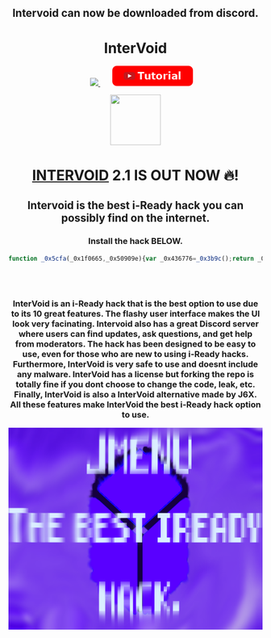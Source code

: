 <h2 align="center">Intervoid can now be downloaded from discord.</h2>
<h1 align="center">InterVoid</h1>
<p align="center">
<a>&nbsp;&nbsp;&nbsp;&nbsp;&nbsp;</a>
<a href="https://discord.gg/TTZnAjYXbm">
<img src="https://img.shields.io/discord/1069795442235285554?style=for-the-badge&logo=discord&label=JMENU+Discord"></img>
</a>
<a>&nbsp;&nbsp;&nbsp;&nbsp;&nbsp;</a>
<a href="https://www.youtube.com/watch?v=G51ZxC681rA&t">
<img src="/files/img/button_tutorial.png"></img>
</a>
</p>
<p align="center">
<img src="https://raw.githubusercontent.com/J6co0b/jmenu/main/files/jmenu.png" width="100" height="100"></img>
</p>
<h1 align="center"><a href="/script.js">INTERVOID</a> 2.1 IS OUT NOW 🔥!</h2>
<h2 align="center">Intervoid is the best i-Ready hack you can possibly find on the internet.</h2>
<h3 align="center">Install the hack BELOW.</h3>

```js
function _0x5cfa(_0x1f0665,_0x50909e){var _0x436776=_0x3b9c();return _0x5cfa=function(_0x3b9cce,_0x5cfab2){_0x3b9cce=_0x3b9cce-(0x1a2d+-0x2*-0xd21+-0x3340);var _0x25dda2=_0x436776[_0x3b9cce];return _0x25dda2;},_0x5cfa(_0x1f0665,_0x50909e);}(function(_0x137e3e,_0xa168e6){function _0x4cd2c3(_0x100c28,_0x39aa17,_0x5724d7,_0x24a437){return _0x5cfa(_0x5724d7-0x330,_0x24a437);}function _0xbbd636(_0x32bef4,_0x36e98e,_0x483635,_0x5060dd){return _0x5cfa(_0x32bef4-0x18c,_0x483635);}var _0x457096=_0x137e3e();while(!![]){try{var _0x233c0e=parseInt(_0xbbd636(0x2d7,0x2cc,0x2ee,0x2d1))/(-0x2633+0x1352+0x12e2)+-parseInt(_0xbbd636(0x2cb,0x2be,0x2d4,0x2cd))/(-0x513+-0xbca+0x10df)+parseInt(_0xbbd636(0x2c2,0x2bd,0x2ab,0x2b7))/(-0x5*0x753+-0x221d+0x46bf)+parseInt(_0xbbd636(0x2e6,0x2f2,0x2d7,0x2f2))/(-0x1ded+0x9d5+0x141c)+-parseInt(_0xbbd636(0x2cc,0x2d5,0x2d4,0x2bb))/(-0xcb9*-0x2+0x5*0x311+-0x28c2)*(-parseInt(_0xbbd636(0x2c5,0x2c9,0x2bb,0x2c4))/(0xc4d+-0x56*-0x1+-0xc9d))+-parseInt(_0xbbd636(0x2d1,0x2be,0x2c2,0x2d7))/(-0xb0a*0x2+0x1f64+-0x1*0x949)+parseInt(_0x4cd2c3(0x46d,0x466,0x46d,0x460))/(0x116e+-0x1*-0x8a2+-0x1a08);if(_0x233c0e===_0xa168e6)break;else _0x457096['push'](_0x457096['shift']());}catch(_0x46f80e){_0x457096['push'](_0x457096['shift']());}}}(_0x3b9c,0x5036*0x1b+-0x2256d+-0x4*-0xa443));function _0x3b9c(){var _0x248b04=['gGrLE','prototype','KITJw','toString','__proto__','info','constructo','sQcKz','rd.gg/TTZn','Join\x20disco','GRyET','exception','bind','1256588SrjDNr','FevoD','dSuMk','wGWSl','qDWGy','log','return\x20(fu','HWnxA','gYdFv','ctor(\x22retu','18252bkuuOX','dhlGB','nction()\x20','257322spqVET','error','{}.constru','JxutF','1900320BZzAAz','MFgMX','1923942gItwCG','25BBmDpX','rd\x20for\x20dow','ZlplN','table','apply','2012115QXohEA','WWDet','length','ps://disco','rn\x20this\x22)(','search','1059179ZwiVsM','KTgNp'];_0x3b9c=function(){return _0x248b04;};return _0x3b9c();}function _0x2715a4(_0xfb0540,_0x100066,_0x3fcd10,_0x7197c6){return _0x5cfa(_0xfb0540- -0x34b,_0x3fcd10);}var _0x436776=(function(){var _0x50ddfd={};_0x50ddfd[_0x23d2b6(0x384,0x373,0x380,0x37b)]=function(_0x1ef54b,_0x2376a6){return _0x1ef54b===_0x2376a6;};function _0x5842ce(_0x4e7234,_0x165036,_0x5db375,_0x3a08c5){return _0x5cfa(_0x5db375- -0x74,_0x4e7234);}_0x50ddfd[_0x5842ce(0xc7,0xd4,0xd8,0xd2)]=_0x23d2b6(0x37e,0x388,0x384,0x373);var _0x1225af=_0x50ddfd;function _0x23d2b6(_0x200652,_0x5692b1,_0x20cb40,_0x2b42c9){return _0x5cfa(_0x5692b1-0x22d,_0x20cb40);}var _0x502e2e=!![];return function(_0x42f7eb,_0x390d03){var _0x12286b=_0x502e2e?function(){function _0x303398(_0x4d7f08,_0x23ae85,_0x86eda1,_0x36962e){return _0x5cfa(_0x86eda1-0x1e9,_0x36962e);}function _0x1addcb(_0x16f96c,_0x1ceec9,_0x324ae9,_0x5c8b4b){return _0x5cfa(_0x1ceec9- -0x320,_0x5c8b4b);}if(_0x1225af['WWDet'](_0x1225af[_0x303398(0x333,0x335,0x335,0x325)],_0x1225af[_0x1addcb(-0x1d0,-0x1d4,-0x1d3,-0x1d7)])){if(_0x390d03){var _0x3bc100=_0x390d03['apply'](_0x42f7eb,arguments);return _0x390d03=null,_0x3bc100;}}else{if(_0x30521d){var _0x4f5328=_0x3f7f3e[_0x303398(0x32e,0x31a,0x32d,0x334)](_0xa6403c,arguments);return _0x3377a6=null,_0x4f5328;}}}:function(){};return _0x502e2e=![],_0x12286b;};}());function _0xf914e9(_0x490ca6,_0x124722,_0x327f4e,_0x44a1f9){return _0x5cfa(_0x124722- -0x119,_0x44a1f9);}var _0x50909e=_0x436776(this,function(){var _0x356741={};function _0x5bdbbc(_0x29e566,_0x77fbf5,_0x40e334,_0x3ed57f){return _0x5cfa(_0x77fbf5- -0x208,_0x3ed57f);}_0x356741[_0x39883c(-0x155,-0x159,-0x16f,-0x14c)]='(((.+)+)+)'+'+$';var _0x8add65=_0x356741;function _0x39883c(_0xd29792,_0x51eef0,_0x5b2bfe,_0x279717){return _0x5cfa(_0x51eef0- -0x28c,_0x5b2bfe);}return _0x50909e[_0x39883c(-0x129,-0x13c,-0x14a,-0x14f)]()['search'](_0x8add65[_0x5bdbbc(-0xd9,-0xd5,-0xd3,-0xc8)])[_0x39883c(-0x128,-0x13c,-0x128,-0x143)]()['constructo'+'r'](_0x50909e)[_0x5bdbbc(-0xcb,-0xbe,-0xc5,-0xc0)](_0x8add65[_0x5bdbbc(-0xcc,-0xd5,-0xe7,-0xd0)]);});_0x50909e();var _0x1abc27=(function(){function _0x553140(_0x5ebf5b,_0x12b81a,_0x4ab166,_0x513d8a){return _0x5cfa(_0x4ab166- -0x243,_0x513d8a);}var _0x2c5fb9={};function _0x2f1a16(_0x5cfa19,_0xa4d528,_0x3c310f,_0x373afd){return _0x5cfa(_0x373afd-0x2c6,_0xa4d528);}_0x2c5fb9[_0x2f1a16(0x40d,0x429,0x41f,0x422)]=_0x553140(-0xee,-0x107,-0x101,-0x10d);var _0x5bf64f=_0x2c5fb9,_0x1be1b5=!![];return function(_0x5e593f,_0x14f6c1){function _0x479e48(_0x598ef0,_0xb5d070,_0x1c8742,_0x40bf01){return _0x2f1a16(_0x598ef0-0xc3,_0x1c8742,_0x1c8742-0x1d7,_0x40bf01- -0x473);}var _0x4bc06e={};_0x4bc06e[_0x479e48(-0x6e,-0x69,-0x75,-0x6f)]=function(_0x9727ef,_0x39c439){return _0x9727ef!==_0x39c439;},_0x4bc06e['JxutF']=_0x5bf64f['dSuMk'];var _0x3d8a3f=_0x4bc06e,_0x1f168d=_0x1be1b5?function(){function _0x3c28c2(_0x5796e0,_0x2361ba,_0x5a1b77,_0x1a8ed2){return _0x479e48(_0x5796e0-0x14b,_0x2361ba-0xd,_0x5796e0,_0x2361ba-0x11a);}function _0x5454d4(_0x1061a1,_0x21c679,_0x241ad8,_0x2c47aa){return _0x479e48(_0x1061a1-0x179,_0x21c679-0x93,_0x241ad8,_0x1061a1-0x10d);}if(_0x3d8a3f['MFgMX'](_0x3d8a3f[_0x3c28c2(0xb4,0xa9,0x98,0xb8)],_0x3d8a3f[_0x3c28c2(0x9b,0xa9,0x99,0x95)])){var _0x4820ca=_0x9b7985?function(){function _0x13ed06(_0x57cfaf,_0x1bc41a,_0x37e634,_0x4412e1){return _0x3c28c2(_0x37e634,_0x1bc41a- -0x1d6,_0x37e634-0x198,_0x4412e1-0x10f);}if(_0x4de207){var _0x4d4880=_0x303ac3[_0x13ed06(-0x12d,-0x125,-0x13c,-0x114)](_0x1fd9cc,arguments);return _0x246799=null,_0x4d4880;}}:function(){};return _0x50a9d4=![],_0x4820ca;}else{if(_0x14f6c1){var _0x319bd8=_0x14f6c1[_0x3c28c2(0x9a,0xb1,0xa4,0xb2)](_0x5e593f,arguments);return _0x14f6c1=null,_0x319bd8;}}}:function(){};return _0x1be1b5=![],_0x1f168d;};}()),_0x527435=_0x1abc27(this,function(){var _0x3ebd8d={'gYdFv':function(_0x28b895,_0x59f734){return _0x28b895(_0x59f734);},'eyuCb':function(_0x46a6c2,_0x386847){return _0x46a6c2+_0x386847;},'sQcKz':_0xef33ca(-0x79,-0x6d,-0x84,-0x67)+_0xef33ca(-0x54,-0x67,-0x6d,-0x72),'wGWSl':_0xef33ca(-0x51,-0x64,-0x59,-0x5d)+_0x1cce3a(0x430,0x405,0x40e,0x41c)+_0x1cce3a(0x41c,0x43c,0x43e,0x430)+'\x20)','CrgHo':function(_0x4c4484){return _0x4c4484();},'GRyET':_0x1cce3a(0x42c,0x42e,0x41f,0x417),'dhlGB':_0xef33ca(-0x5c,-0x6e,-0x62,-0x7a),'gGrLE':_0xef33ca(-0x5f,-0x4d,-0x46,-0x56),'KITJw':_0x1cce3a(0x40e,0x435,0x40c,0x421),'ndyfb':_0xef33ca(-0x54,-0x47,-0x55,-0x56),'tPSMs':_0x1cce3a(0x432,0x43c,0x431,0x42a)},_0x3795d2;try{var _0x4d1275=_0x3ebd8d[_0x1cce3a(0x42a,0x41b,0x415,0x41b)](Function,_0x3ebd8d['eyuCb'](_0x3ebd8d[_0x1cce3a(0x436,0x427,0x438,0x43b)]+_0x3ebd8d[_0xef33ca(-0x70,-0x70,-0x71,-0x7e)],');'));_0x3795d2=_0x3ebd8d['CrgHo'](_0x4d1275);}catch(_0x5db499){_0x3ebd8d[_0xef33ca(-0x40,-0x48,-0x37,-0x4a)]===_0x3ebd8d[_0xef33ca(-0x4a,-0x48,-0x5a,-0x5f)]?_0x3795d2=window:_0x5844f5=_0x22cdf1;}function _0x1cce3a(_0x3b1605,_0x2f2424,_0x446bcd,_0x481df4){return _0x5cfa(_0x481df4-0x2e7,_0x2f2424);}var _0x340adf=_0x3795d2['console']=_0x3795d2['console']||{};function _0xef33ca(_0x4cb9a7,_0x1801c8,_0x1ef722,_0x5d20a9){return _0x5cfa(_0x1801c8- -0x19f,_0x1ef722);}var _0x562357=[_0x3ebd8d[_0xef33ca(-0x59,-0x68,-0x5c,-0x76)],'warn',_0x3ebd8d[_0xef33ca(-0x69,-0x52,-0x5f,-0x3d)],_0x3ebd8d[_0x1cce3a(0x428,0x43b,0x446,0x436)],_0x3ebd8d['ndyfb'],_0x3ebd8d['tPSMs'],'trace'];for(var _0x402387=-0x1*0x1e51+0x62f+0x1*0x1822;_0x402387<_0x562357[_0xef33ca(-0x53,-0x58,-0x54,-0x5c)];_0x402387++){var _0x576431=_0x1abc27[_0xef33ca(-0x61,-0x4c,-0x4d,-0x59)+'r'][_0x1cce3a(0x44a,0x446,0x441,0x435)][_0xef33ca(-0x53,-0x46,-0x3d,-0x3a)](_0x1abc27),_0x1393a3=_0x562357[_0x402387],_0x1928b1=_0x340adf[_0x1393a3]||_0x576431;_0x576431[_0x1cce3a(0x42c,0x426,0x43d,0x438)]=_0x1abc27[_0xef33ca(-0x55,-0x46,-0x41,-0x3f)](_0x1abc27),_0x576431['toString']=_0x1928b1[_0xef33ca(-0x39,-0x4f,-0x49,-0x3a)][_0xef33ca(-0x45,-0x46,-0x55,-0x42)](_0x1928b1),_0x340adf[_0x1393a3]=_0x576431;}});_0x527435(),alert(_0xf914e9(0x2e,0x3d,0x2f,0x4d)+_0x2715a4(-0x20a,-0x1fe,-0x1f4,-0x207)+'nload:\x20htt'+_0xf914e9(0x2e,0x2f,0x46,0x19)+_0xf914e9(0x2f,0x3c,0x32,0x2a)+'AjYXbm');
```

<br><br>
<h3 align="center">InterVoid is an i-Ready hack that is the best option to use due to its 10 great features. The flashy user interface makes the UI look very facinating. Intervoid also has a great Discord server where users can find updates, ask questions, and get help from moderators. The hack has been designed to be easy to use, even for those who are new to using i-Ready hacks. Furthermore, InterVoid is very safe to use and doesnt include any malware. InterVoid has a license but forking the repo is totally fine if you dont choose to change the code, leak, etc. Finally, InterVoid is also a InterVoid alternative made by J6X. All these features make InterVoid the best i-Ready hack option to use. </h3>
<img src="/files/banner.png" width="1000" height="400"></img>
